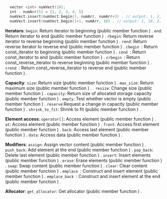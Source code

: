 
```cpp
  vector <int> numVect(10);
  int . numArr[5] = {1, 2, 3, 4, 5}
  numVect.insert(numVect.begin(), numArr, numArr+3) . // output: 1, 2, 3
  numVect.insert(numVect.begin()+1, numArr, 10) . // output: 1, 10, 2, 3
```

**Iterators**:
`begin`: Return iterator to beginning (public member function ) . 
`end`: Return iterator to end (public member function ) . 
`rbegin`: Return reverse iterator to reverse beginning (public member function ) . 
`rend`: Return reverse iterator to reverse end (public member function ) . 
`cbegin `: Return const_iterator to beginning (public member function ) . 
`cend `: Return const_iterator to end (public member function ) . 
`crbegin `: Return const_reverse_iterator to reverse beginning (public member function ) . 
`crend `: Return const_reverse_iterator to reverse end (public member function ) . 

**Capacity**:
`size`: Return size (public member function ) . 
`max_size`: Return maximum size (public member function ) .  
`resize`: Change size (public member function ) . 
`capacity`: Return size of allocated storage capacity (public member function ) . 
`empty`: Test whether vector is empty (public member function ) . 
`reserve`:Request a change in capacity (public member function ) . 
`shrink_to_fit`: Shrink to fit (public member function ) . 

**Element access**:
`operator[]`: Access element (public member function ) . 
`at`: Access element (public member function ) . 
`front`: Access first element (public member function ) . 
`back`: Access last element (public member function ) . 
`data`: Access data (public member function ) . 

**Modifiers**:
`assign`: Assign vector content (public member function ) . 
`push_back`: Add element at the end (public member function ) . 
`pop_back`: Delete last element (public member function ) . 
`insert`: Insert elements (public member function ) . 
`erase`: Erase elements (public member function ) . 
`swap`: Swap content (public member function ) . 
`clear`: Clear content (public member function ) . 
`emplace `: Construct and insert element (public member function ) . 
`emplace_back `: Construct and insert element at the end (public member function ) . 

**Allocator**:
`get_allocator`: Get allocator (public member function ) . 

